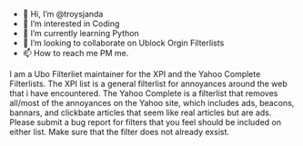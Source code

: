 - 👋 Hi, I’m @troysjanda
- 👀 I’m interested in Coding
- 🌱 I’m currently learning Python
- 💞️ I’m looking to collaborate on Ublock Orgin Filterlists
- 📫 How to reach me PM me.

I am a Ubo Filterliet maintainer for the XPI and the Yahoo Complete Filterlists. The XPI list is a general filterlist for annoyances around the web that i have encountered. The Yahoo Complete is a filterlist that removes all/most of the annoyances on the Yahoo site, which includes ads, beacons, bannars, and clickbate articles that seem like real articles but are ads. Please submit a bug report for filters that you feel should be included on either list. Make sure that the filter does not already exsist. 
